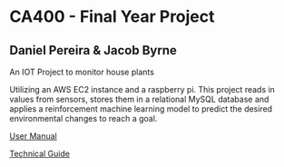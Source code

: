 # CA400 - Final Year Project 
 
## Daniel Pereira & Jacob Byrne

An IOT Project to monitor house plants

Utilizing an AWS EC2 instance and a raspberry pi. This project reads in values from sensors, stores them in a relational MySQL database and applies a reinforcement machine learning model to predict the desired environmental changes to reach a goal.

[User Manual](docs/documentation/User%20Manual.pdf)

[Technical Guide](docs/documentation/Technical%20Guide.pdf)
